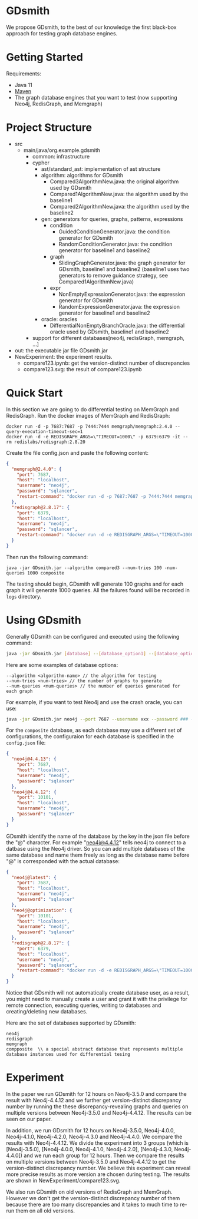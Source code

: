 # GDsmith

We propose GDsmith, to the best of our knowledge the first black-box approach for testing graph database engines.

# Getting Started

Requirements:
* Java 11
* [Maven](https://maven.apache.org/)
* The graph database engines that you want to test (now supporting Neo4j, RedisGraph, and Memgraph)



# Project Structure

* src
    * main/java/org.example.gdsmith
        * common:  infrastructure
        * cypher
          * ast/standard_ast: implementation of ast structure
          * algorithm: algorithms for GDsmith
            * Compared3AlgorithmNew.java: the original algorithm used by GDsmith
            * Compared1AlgorithmNew.java: the algorithm used by the baseline1
            * Compared2AlgorithmNew.java: the algorithm used by the baseline2
          * gen: generators for queries, graphs, patterns, expressions
            * condition
              * GuidedConditionGenerator.java: the condition generator for GDsmith
              * RandomConditionGenerator.java: the condition generator for baseline1 and baseline2
            * graph
              * SlidingGraphGenerator.java: the graph generator for GDsmith, baseline1 and baseline2 (baseline1 uses two generators to remove guidance strategy, see Compared1AlgorithmNew.java)
            * expr
              * NonEmptyExpressionGenerator.java: the expression generator for GDsmith
              * RandomExpressionGenerator.java: the expression generator for baseline1 and baseline2
          * oracle: oracles
            * DifferentialNonEmptyBranchOracle.java: the differential oracle used by GDsmith, baseline1 and baseline2
        * support for different databases[neo4j, redisGraph, memgraph, ...]
* out: the executable jar file GDsmith.jar
* NewExperiment: the experiment results.
    * compare123.ipynb: get the version-distinct number of discrepancies
    * compare123.svg: the result of compare123.ipynb


# Quick Start
In this section we are going to do differential testing on MemGraph and RedisGraph.
Run the docker images of MemGraph and RedisGraph:

```shell
docker run -d -p 7687:7687 -p 7444:7444 memgraph/memgraph:2.4.0 --query-execution-timeout-sec=1
docker run -d -e REDISGRAPH_ARGS=\"TIMEOUT=1000\" -p 6379:6379 -it --rm redislabs/redisgraph:2.8.20
```

Create the file config.json and paste the following content:
```json
{
  "memgraph@2.4.0": {
    "port": 7687,
    "host": "localhost",
    "username": "neo4j",
    "password": "sqlancer",
    "restart-command": "docker run -d -p 7687:7687 -p 7444:7444 memgraph/memgraph:2.4.0 --query-execution-timeout-sec=1"
  },
  "redisgraph@2.8.17": {
    "port": 6379,
    "host": "localhost",
    "username": "neo4j",
    "password": "sqlancer",
    "restart-command": "docker run -d -e REDISGRAPH_ARGS=\"TIMEOUT=1000\" -p 6379:6379 -it --rm redislabs/redisgraph:2.8.20"
  }
}
```
Then run the following command:
```shell
java -jar GDsmith.jar --algorithm compared3 --num-tries 100 -num-queries 1000 composite
```
The testing should begin, GDsmith will generate 100 graphs and for each graph it will generate 1000 queries.
All the failures found will be recorded in ```logs``` directory.


# Using GDsmith

Generally GDsmith can be configured and executed using the following command:

```bash
java -jar GDsmith.jar [database] --[database_option1] --[database_option2] ...
```

Here are some examples of database options:

```
--algorithm <algorithm-name> // the algorithm for testing
--num-tries <num-tries> // the number of graphs to generate
--num-queries <num-queries> // the number of queries generated for each graph
```

For example, if you want to test Neo4j and use the crash oracle, you can use:

```bash
java -jar GDsmith.jar neo4j --port 7687 --username xxx --password ### --oracle RANDOM_CRASH
```

For the ```composite``` database, as each database may use a different set of configurations, the configuraion for each database is specified in the ```config.json``` file:
```json
{
  "neo4j@4.4.13": {
    "port": 7687,
    "host": "localhost",
    "username": "neo4j",
    "password": "sqlancer"
  },
  "neo4j@4.4.12": {
    "port": 10101,
    "host": "localhost",
    "username": "neo4j",
    "password": "sqlancer"
  }
}
```
GDsmith identify the name of the database by the key in the json file before the "@" character. For example "neo4j@4.4.12" tells neo4j to connect to a datbase using the Neo4j driver. So you can add multiple databases of the same database and name them freely as long as the database name before "@" is corresponded with the actual database:
```json
{
  "neo4j@latest": {
    "port": 7687,
    "host": "localhost",
    "username": "neo4j",
    "password": "sqlancer"
  },
  "neo4j@optimization": {
    "port": 10101,
    "host": "localhost",
    "username": "neo4j",
    "password": "sqlancer"
  },
  "redisgraph@2.8.17": {
    "port": 6379,
    "host": "localhost",
    "username": "neo4j",
    "password": "sqlancer",
    "restart-command": "docker run -d -e REDISGRAPH_ARGS=\"TIMEOUT=1000\" -p 6379:6379 -it --rm redislabs/redisgraph:2.8.20"
  }
}
```

Notice that GDsmith will not automatically create database user, as a result, you might need to manually create a user and grant it with the privilege for remote connection, executing queries, writing to databases and creating/deleting new databases.



Here are the set of databases supported by GDsmith:

```
neo4j
redisgraph
memgraph
compposite  \\ a special abstract database that represents multiple database instances used for differential tesing
```



# Experiment

In the paper we run GDsmith for 12 hours on Neo4j-3.5.0 and compare the result with Neo4j-4.4.12 and we further get version-distinct discrepancy number by running the these discrepancy-revealing graphs and queries on multiple versions between Neo4j-3.5.0 and Neo4j-4.4.12. The results can be seen on our paper.

In addition, we run GDsmith for 12 hours on Neo4j-3.5.0, Neo4j-4.0.0, Neo4j-4.1.0, Neo4j-4.2.0, Neo4j-4.3.0 and Neo4j-4.4.0. We compare the results with Neo4j-4.4.12. We divide the experiment into 3 groups (which is [Neo4j-3.5.0], [Neo4j-4.0.0, Neo4j-4.1.0, Neo4j-4.2.0], [Neo4j-4.3.0, Neo4j-4.4.0]) and we run each group for 12 hours. Then we compare the results on multiple versions between Neo4j-3.5.0 and Neo4j-4.4.12 to get the version-distinct discrepancy number. We believe this experiment can reveal more precise results as more version are chosen during testing. The results are shown in NewExperiment/compare123.svg.

We also run GDsmith on old versions of RedisGraph and MemGraph. However we don't get the version-distinct discrepancy number of them because there are too many discrepancies and it takes to much time to re-run them on all old versions.
